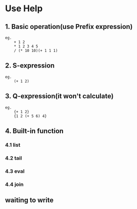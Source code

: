 # Use Help
## 1. Basic operation(use Prefix expression)
```
eg.
    + 1 2 
    * 1 2 3 4 5
    / (* 10 10)(+ 1 1 1)
```
## 2. S-expression
```
eg.
    (+ 1 2)
```
## 3. Q-expression(it won't calculate)
```
eg.
    {+ 1 2}
    {1 2 (+ 5 6) 4}
```
## 4. Built-in function
### 4.1 list
### 4.2 tail
### 4.3 eval
### 4.4 join

## waiting to write

